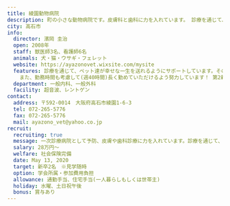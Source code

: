```yaml
---
title: 綾園動物病院
description: 町の小さな動物病院です。皮膚科と歯科に力を入れています。 診療を通じて、ペット達や飼主さんが幸せな時間を過ごせるようにサポートしています。
city: 高石市
info:
  director: 濱岡 圭治
  open: 2008年
  staff: 獣医師3名、看護師6名
  animals: 犬・猫・ウサギ・フェレット
  website: https://ayazonovet.wixsite.com/mysite
  features: 診療を通じて、ペット達が幸せな一生を送れるようにサポートしています。そのため飼い主さんとのコミュニケーションの取り方も指導します。
    また、勤務時間も考慮して(週40時間)長く勤めていただけるよう努力しています！ 第2新卒の方（初めの病院を早期に退職してしまった方）も歓迎します。
  department: ⼀般内科、⼀般外科
  facility: 超⾳波、レントゲン
contact:
  address: 〒592-0014　大阪府高石市綾園1-6-3
  tel: 072-265-5776
  fax: 072-265-5776
  mail: ayazono_vet@yahoo.co.jp
recruit:
  recruiting: true
  message: 一次診療病院として予防、皮膚や歯科診療に力を入れています。診療を通じて、ペット達が幸せな一生を送れるようにサポートしています。そのため飼い主さんとのコミュニケーションの取り方も指導します。勤務時間は9時から13時、16時から20時です。お昼は一旦帰宅します。週当たりの勤務時間がほぼ40時間で残業ほぼないです。第2新卒の方（初めの病院を早期に退職してしまった方）も歓迎します。スタッフ仲がとてもいいです。
  salary: 28万円～
  welfare: 社会保険完備
  date: May 13, 2020
  target: 新卒2名　※見学随時
  option: 学会所属・参加費用負担
  allowance: 通勤手当、住宅⼿当(一人暮らしもしくは世帯主)
  holiday: 水曜、土日祝午後
  bonus: 賞与あり
---
```

